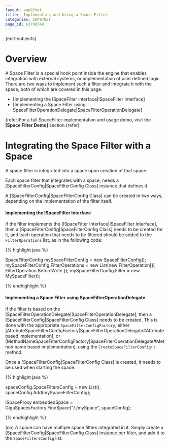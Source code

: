 ```yaml
---
layout: xap97net
title:  Implementing and Using a Space Filter
categories: XAP97NET
page_id: 63799349
---
```


{edit-subjects}

# Overview

A Space Filter is a special hook point inside the engine that enables integration with external systems, or implementation of user defined logic. There are two ways to implement such a filter and integrate it with the space, both of which are covered in this page.

- [Implementing the ISpaceFilter interface|ISpaceFilter Interface]
- [Implementing a Space Filter using SpaceFilterOperationDelegate|SpaceFilterOperationDelegate]

{refer}For a full SpaceFilter implementation and usage demo, visit the **[Space Filter Demo]** section.{refer}

# Integrating the Space Filter with a Space

A space filter is integrated into a space upon creation of that space.

Each space filter that integrates with a space, needs a [SpaceFilterConfig|SpaceFilterConfig Class] instance that defines it.

A [SpaceFilterConfig|SpaceFilterConfig Class] can be created in two ways, depending on the implementation of the filter itself.

#### Implementing the ISpaceFilter Interface

If the filter implements the [ISpaceFilter Interface|ISpaceFilter Interface], then a [SpaceFilterConfig|SpaceFilterConfig Class] needs to be created for it, and each operation that needs to be filtered should be added to the `FilterOperations` list, as in the following code:


{% highlight java %}

SpaceFilterConfig mySpaceFilterConfig = new SpaceFilterConfig();
mySpaceFilterConfig.FilterOperations = new List<FilterOperation>(new FilterOperation[]{ FilterOperation.BeforeWrite });
mySpaceFilterConfig.Filter = new MySpaceFilter();

{% endhighlight %}


#### Implementing a Space Filter using SpaceFilterOperationDelegate

If the filter is based on the [SpaceFilterOperationDelegate|SpaceFilterOperationDelegate], then a [SpaceFilterConfig|SpaceFilterConfig Class] needs to be created. This is done with the appropriate `SpaceFilterConfigFactory`, either [AttributeSpaceFilterConfigFactory|SpaceFilterOperationDelegate#Attribute based implementation], or [MethodNameSpaceFilterConfigFactory|SpaceFilterOperationDelegate#Method name based implementation], using the `CreateSpaceFilterConfig()` method.

Once a [SpaceFilterConfig|SpaceFilterConfig Class] is created, it needs to be used when starting the space.


{% highlight java %}

spaceConfig.SpaceFiltersConfig = new List<SpaceFilterConfig>();
spaceConfig.Add(mySpaceFilterConfig);

ISpaceProxy embeddedSpace = GigaSpacesFactory.FindSpace("/./mySpace", spaceConfig);

{% endhighlight %}


(on) A space can have multiple space filters integrated in it. Simply create a [SpaceFilterConfig|SpaceFilterConfig Class] instance per filter, and add it to the `SpaceFiltersConfig` list.
